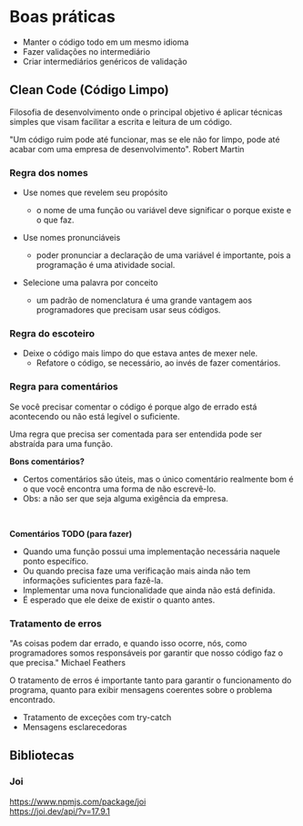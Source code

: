 # Boas práticas

* Manter o código todo em um mesmo idioma
* Fazer validações no intermediário
* Criar intermediários genéricos de validação

## Clean Code (Código Limpo)
Filosofia de desenvolvimento onde o principal objetivo é aplicar técnicas simples que visam facilitar a escrita e leitura de um código.

"Um código ruim pode até funcionar, mas se ele não for limpo, pode até acabar com uma empresa de desenvolvimento".
Robert Martin

### Regra dos nomes

* Use nomes que revelem seu propósito
    * o nome de uma função ou variável deve significar o porque existe e o que faz.

* Use nomes pronunciáveis
    * poder pronunciar a declaração de uma variável é importante, pois a programação é uma atividade social.

* Selecione uma palavra por conceito
    * um padrão de nomenclatura é uma grande vantagem aos programadores que precisam usar seus códigos.

### Regra do escoteiro

* Deixe o código mais limpo do que estava antes de mexer nele.
    * Refatore o código, se necessário, ao invés de fazer comentários.

### Regra para comentários

Se você precisar comentar o código é porque algo de errado está acontecendo ou não está legível o suficiente. <br>

Uma regra que precisa ser comentada para ser entendida pode ser abstraída para uma função.

**Bons comentários?**
<br>
* Certos comentários são úteis, mas o único comentário realmente bom é o que você encontra uma forma de não escrevê-lo.
* Obs: a não ser que seja alguma exigência da empresa.
<br>

**Comentários TODO (para fazer)**
<br>
* Quando uma função possui uma implementação necessária naquele ponto específico.
* Ou quando precisa faze uma verificação mais ainda não tem informações suficientes para fazê-la.
* Implementar uma nova funcionalidade que ainda não está definida.
* É esperado que ele deixe de existir o quanto antes.

### Tratamento de erros

"As coisas podem dar errado, e quando isso ocorre, nós, como programadores somos responsáveis por garantir que nosso código faz o que precisa." Michael Feathers
<br>

O tratamento de erros é importante tanto para garantir o funcionamento do programa, quanto para exibir mensagens coerentes sobre o problema encontrado.

* Tratamento de exceções com try-catch
* Mensagens esclarecedoras

## Bibliotecas

### Joi
https://www.npmjs.com/package/joi <br>
https://joi.dev/api/?v=17.9.1
